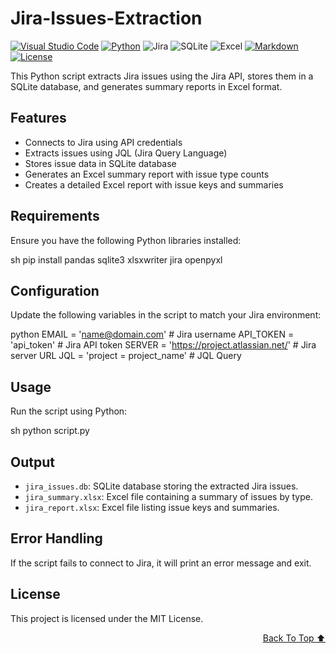 # Jira-Issues-Extraction
[![Visual Studio Code](https://custom-icon-badges.demolab.com/badge/Visual%20Studio%20Code-0078d7.svg?logo=vsc&logoColor=white)](#)
[![Python](https://img.shields.io/badge/Python-3776AB?logo=python&logoColor=fff)](#)
![Jira](https://img.shields.io/badge/Jira-Project%20Management-0052CC?logo=jira&logoColor=white)
![SQLite](https://img.shields.io/badge/SQLite-Database-003B57?logo=sqlite&logoColor=white)
![Excel](https://img.shields.io/badge/Microsoft%20Excel-Spreadsheet-217346?logo=microsoft-excel&logoColor=white)
[![Markdown](https://img.shields.io/badge/Markdown-%23000000.svg?logo=markdown&logoColor=white)](#)
[![License](https://img.shields.io/badge/License-MIT-green.svg)](LICENSE)


This Python script extracts Jira issues using the Jira API, stores them in a SQLite database, and generates summary reports in Excel format.

## Features
- Connects to Jira using API credentials
- Extracts issues using JQL (Jira Query Language)
- Stores issue data in SQLite database
- Generates an Excel summary report with issue type counts
- Creates a detailed Excel report with issue keys and summaries

## Requirements
Ensure you have the following Python libraries installed:

sh
pip install pandas sqlite3 xlsxwriter jira openpyxl


## Configuration
Update the following variables in the script to match your Jira environment:

python
EMAIL = 'name@domain.com'  # Jira username
API_TOKEN = 'api_token'  # Jira API token
SERVER = 'https://project.atlassian.net/'  # Jira server URL
JQL = 'project = project_name'  # JQL Query


## Usage
Run the script using Python:

sh
python script.py


## Output
- `jira_issues.db`: SQLite database storing the extracted Jira issues.
- `jira_summary.xlsx`: Excel file containing a summary of issues by type.
- `jira_report.xlsx`: Excel file listing issue keys and summaries.

## Error Handling
If the script fails to connect to Jira, it will print an error message and exit.

## License
This project is licensed under the MIT License.


<div align="right">

[Back To Top ⬆️](#Jira-Issues-Extraction)
</div>


